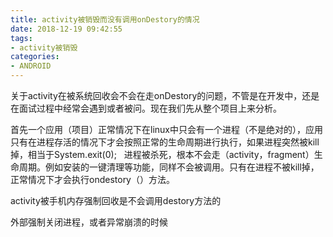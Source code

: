 ```yaml
---
title: activity被销毁而没有调用onDestory的情况
date: 2018-12-19 09:42:55
tags:
- activity被销毁
categories:
- ANDROID
---
```

关于activity在被系统回收会不会在走onDestory的问题，不管是在开发中，还是在面试过程中经常会遇到或者被问。现在我们先从整个项目上来分析。

首先一个应用（项目）正常情况下在linux中只会有一个进程（不是绝对的），应用只有在进程存活的情况下才会按照正常的生命周期进行执行，如果进程突然被kill掉，相当于System.exit(0);   进程被杀死，根本不会走（activity，fragment）生命周期。例如安装的一键清理等功能，同样不会被调用。只有在进程不被kill掉，正常情况下才会执行ondestory（）方法。

activity被手机内存强制回收是不会调用destory方法的

外部强制关闭进程，或者异常崩溃的时候